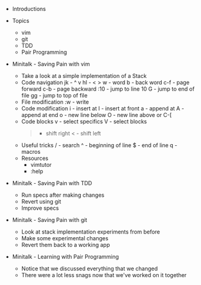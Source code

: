 * Introductions

* Topics
  * vim
  * git
  * TDD
  * Pair Programming

* Minitalk - Saving Pain with vim
  * Take a look at a simple implementation of a Stack
  * Code navigation
    jk - ^ v
    hl - < >
    w - word
    b - back word
    c-f - page forward
    c-b - page backward
    :10 - jump to line 10
    G - jump to end of file
    gg - jump to top of file
  * File modification
    :w - write
  * Code modification
    i - insert at
    I - insert at front
    a - append at
    A - append at end
    o - new line below
    O - new line above
    <esc> or C-[
  * Code blocks
    v - select specifics
    V - select blocks
    > - shift right
    < - shift left
  * Useful tricks
    / - search
    ^ - beginning of line
    $ - end of line
    q - macros
  * Resources
    * vimtutor
    * :help

* Minitalk - Saving Pain with TDD
  * Run specs after making changes
  * Revert using git
  * Improve specs

* Minitalk - Saving Pain with git
  * Look at stack implementation experiments from before
  * Make some experimental changes
  * Revert them back to a working app

* Minitalk - Learning with Pair Programming
  * Notice that we discussed everything that we changed
  * There were a lot less snags now that we've worked on it together
